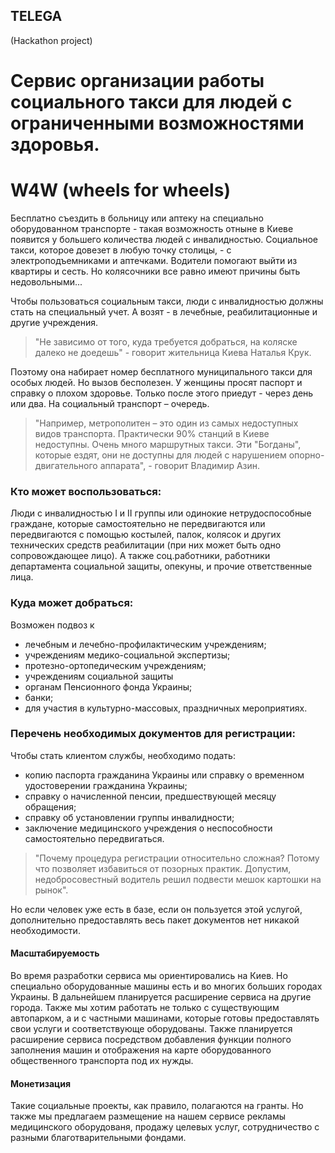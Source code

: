 ## TELEGA
(Hackathon project)

# Сервис организации работы социального такси для людей с ограниченными возможностями здоровья.
# W4W (wheels for wheels)

Бесплатно съездить в больницу или аптеку на специально оборудованном транспорте - такая возможность отныне в Киеве появится у большего количества людей с инвалидностью. Социальное такси, которое довезет в любую точку столицы, - с электроподъемниками и аптечками. Водители помогают выйти из квартиры и сесть. Но колясочники все равно имеют причины быть недовольными...

Чтобы пользоваться социальным такси, люди с инвалидностью должны стать на специальный учет. А возят - в лечебные, реабилитационные и другие учреждения.

> "Не зависимо от того, куда требуется добраться, на коляске далеко не доедешь" - говорит жительница Киева Наталья Крук. 

Поэтому она набирает номер бесплатного муниципального такси для особых людей. Но вызов бесполезен. У женщины просят паспорт и справку о плохом здоровье. Только после этого приедут - через день или два. На социальный транспорт – очередь.

> "Например, метрополитен – это один из самых недоступных видов транспорта. Практически 90% станций в Киеве недоступны. Очень много маршрутных такси. Эти "Богданы", которые ездят, они не доступны для людей с нарушением опорно-двигательного аппарата", - говорит Владимир Азин.

### Кто может воспользоваться:
Люди с инвалидностью I и II группы или одинокие нетрудоспособные граждане, которые самостоятельно не передвигаются или передвигаются с помощью костылей, палок, колясок и других технических средств реабилитации (при них может быть одно сопровождающее лицо). А также соц.работники, работники департамента социальной защиты, опекуны, и прочие ответственные лица.

### Куда может добраться:
Возможен подвоз к
+ лечебным и лечебно-профилактическим учреждениям;
+ учреждениям медико-социальной экспертизы; 
+ протезно-ортопедическим учреждениям; 
+ учреждениям социальной защиты 
+ органам Пенсионного фонда Украины; 
+ банки;
+ для участия в культурно-массовых, праздничных мероприятиях.

### Перечень необходимых документов для регистрации:

Чтобы стать клиентом службы, необходимо подать:
+ копию паспорта гражданина Украины или справку о временном удостоверении гражданина Украины; 
+ справку о начисленной пенсии, предшествующей месяцу обращения; 
+ справку об установлении группы инвалидности; 
+ заключение медицинского учреждения о неспособности самостоятельно передвигаться.

> "Почему процедура регистрации относительно сложная? Потому что позволяет избавиться от позорных практик. Допустим, недобросовестный водитель решил подвести мешок картошки на рынок".

Но если человек уже есть в базе, если он пользуется этой услугой, дополнительно предоставлять весь пакет документов нет никакой необходимости.

#### Масштабируемость
Во время разработки сервиса мы ориентировались на Киев. Но специально оборудованные машины есть и во многих больших городах Украины. В дальнейшем планируется расширение сервиса на другие города. Также мы хотим работать не только с существующим автопарком, а и с частными машинами, которые готовы предоставлять свои услуги и соответствующе оборудованы. Также планируется расширение сервиса посредством добавления функции полного заполнения машин и отображения на карте оборудованного общественного транспорта под их нужды.

#### Монетизация
Такие социальные проекты, как правило, полагаются на гранты. Но также мы предлагаем размещение на нашем сервисе рекламы медицинского оборудованя, продажу целевых услуг, сотрудничество с разными благотварительными фондами.
